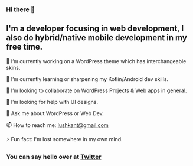 ### Hi there 👋

## I'm a developer focusing in web development, I also do hybrid/native mobile development in my free time.

🔭 I’m currently working on a WordPress theme which has interchangeable skins.  

🌱 I’m currently learning or sharpening my Kotlin/Android dev skills.  

👯 I’m looking to collaborate on WordPress Projects & Web apps in general.  

🤔 I’m looking for help with UI designs.  

💬 Ask me about WordPress or Web Dev.  

📫 How to reach me: lushkant@gmail.com 

⚡ Fun fact: I'm lost somewhere in my own mind.  

### You can say hello over at [Twitter](https://twitter.com/lushkant)
